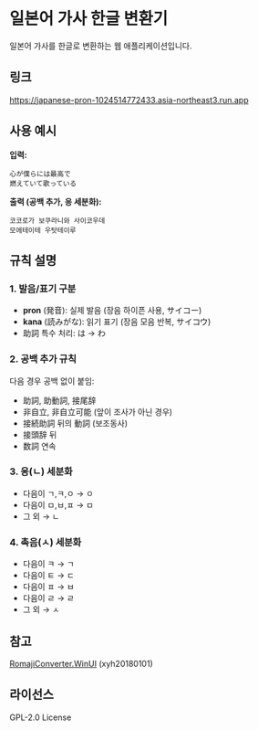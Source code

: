 # 일본어 가사 한글 변환기

일본어 가사를 한글로 변환하는 웹 애플리케이션입니다. 

## 링크

https://japanese-pron-1024514772433.asia-northeast3.run.app

## 사용 예시

**입력:**
```
心が僕らには最高で
燃えていて歌っている
```

**출력 (공백 추가, 응 세분화):**
```
코코로가 보쿠라니와 사이코우데
모에테이테 우탓테이루
```

## 규칙 설명

### 1. 발음/표기 구분
- **pron** (発音): 실제 발음 (장음 하이픈 사용, サイコー)
- **kana** (読みがな): 읽기 표기 (장음 모음 반복, サイコウ)
- 助詞 특수 처리: は → わ

### 2. 공백 추가 규칙
다음 경우 공백 없이 붙임:
- 助詞, 助動詞, 接尾辞
- 非自立, 非自立可能 (앞이 조사가 아닌 경우)
- 接続助詞 뒤의 動詞 (보조동사)
- 接頭辞 뒤
- 数詞 연속

### 3. 응(ㄴ) 세분화
- 다음이 ㄱ,ㅋ,ㅇ → ㅇ
- 다음이 ㅁ,ㅂ,ㅍ → ㅁ
- 그 외 → ㄴ

### 4. 촉음(ㅅ) 세분화
- 다음이 ㅋ → ㄱ
- 다음이 ㅌ → ㄷ
- 다음이 ㅍ → ㅂ
- 다음이 ㄹ → ㄹ
- 그 외 → ㅅ

## 참고
[RomajiConverter.WinUI](https://github.com/xyh20180101/RomajiConverter.WinUI) (xyh20180101)

## 라이선스

GPL-2.0 License
